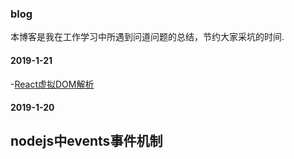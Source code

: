 ### blog
本博客是我在工作学习中所遇到问道问题的总结，节约大家采坑的时间.

#### 2019-1-21
  -[React虚拟DOM解析](https://zristart.github.io/React%E8%99%9A%E6%8B%9FDOM%E6%B5%85%E6%9E%90.html#more)

#### 2019-1-20
## nodejs中events事件机制 ##
